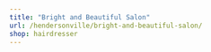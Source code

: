 ```yaml
---
title: "Bright and Beautiful Salon"
url: /hendersonville/bright-and-beautiful-salon/
shop: hairdresser
---
```

